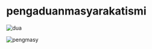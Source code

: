 # pengaduanmasyarakatismi
![dua](https://github.com/user-attachments/assets/6d7133c5-6487-4c38-bcef-78a061ceebfb)

![pengmasy](https://github.com/user-attachments/assets/2dfc0081-621b-48b4-91a6-36bfdb4ae526)


